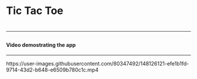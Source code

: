 <h1>Tic Tac Toe<h1>
<hr>
<h4>Video demostrating the app</h4>
<hr>
https://user-images.githubusercontent.com/80347492/148126121-efe1b1fd-9714-43d2-b648-e6509b780c1c.mp4

